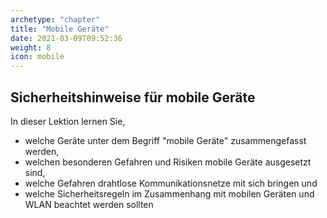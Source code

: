 ```yaml
---
archetype: "chapter"
title: "Mobile Geräte"
date: 2021-03-09T09:52:36
weight: 8 
icon: mobile
---
```


## Sicherheitshinweise für mobile Geräte 

In dieser Lektion lernen Sie,

- welche Geräte unter dem Begriff "mobile Geräte" zusammengefasst werden,
- welchen besonderen Gefahren und Risiken mobile Geräte ausgesetzt sind,
- welche Gefahren drahtlose Kommunikationsnetze mit sich bringen und
- welche Sicherheitsregeln im Zusammenhang mit mobilen Geräten und WLAN beachtet werden sollten